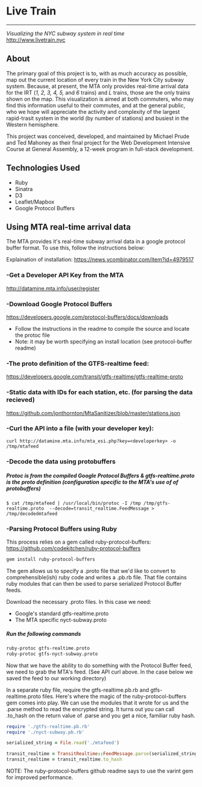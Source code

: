 # Live Train
---
<i>Visualizing the NYC subway system in real time</i><br>
http://www.livetrain.nyc


## About
The primary goal of this project is to, with as much accuracy as possible, map out the current location of every train in the New York City subway system. Because, at present, the MTA only provides real-time arrival data for the IRT (<i>1, 2, 3, 4, 5,</i> and <i>6</i> trains) and <i>L</i> trains, those are the only trains shown on the map. This visualization is aimed at both commuters, who may find this information useful to their commutes, and at the general public, who we hope will appreciate the activity and complexity of the largest rapid-trasit system in the world (by number of stations) and busiest in the Western hemisphere.

This project was conceived, developed, and maintained by Michael Prude and Ted Mahoney as their final project for the Web Development Intensive Course at General Assembly, a 12-week program in full-stack development.

## Technologies Used
- Ruby
- Sinatra
- D3
- Leaflet/Mapbox
- Google Protocol Buffers

## Using MTA real-time arrival data
The MTA provides it's real-time subway arrival data in a google protocol buffer format. To use this, follow the instructions below:

Explaination of installation:
https://news.ycombinator.com/item?id=4979517

### -Get a Developer API Key from the MTA
http://datamine.mta.info/user/register

### -Download Google Protocol Buffers
https://developers.google.com/protocol-buffers/docs/downloads
- Follow the instructions in the readme to compile the source and locate the protoc file
- Note: it may be worth specifying an install location (see protocol-buffer readme)

### -The proto definition of the GTFS-realtime feed:
https://developers.google.com/transit/gtfs-realtime/gtfs-realtime-proto
 
### -Static data with IDs for each station, etc. (for parsing the data recieved)
https://github.com/jonthornton/MtaSanitizer/blob/master/stations.json

### -Curl the API into a file (with your developer key):
`curl http://datamine.mta.info/mta_esi.php?key=<developerkey> -o /tmp/mtafeed`

### -Decode the data using protobuffers 
##### Protoc is from the compiled Google Protocol Buffers & gtfs-realtime.proto is the proto definition (configuration specific to the MTA's use of of protobuffers)

`$ cat /tmp/mtafeed | /usr/local/bin/protoc -I /tmp /tmp/gtfs-realtime.proto  --decode=transit_realtime.FeedMessage > /tmp/decodedmtafeed
`
### -Parsing Protocol Buffers using Ruby

This process relies on a gem called ruby-protocol-buffers:
https://github.com/codekitchen/ruby-protocol-buffers

```bash
gem install ruby-protocol-buffers
```

The gem allows us to specify a .proto file that we'd like to convert to comprehensible(ish) ruby code and writes a .pb.rb file.  That file contains ruby modules that can then be used to parse serialized Protocol Buffer feeds.

Download the necessary .proto files.  In this case we need: 
- Google's standard gtfs-realtime.proto
- The MTA specific nyct-subway.proto

##### Run the following commands

```bash
ruby-protoc gtfs-realtime.proto
ruby-protoc gtfs-nyct-subway.proto
```

Now that we have the ability to do something with the Protocol Buffer feed, we need to grab the MTA's feed. (See API curl above. In the case below we saved the feed to our working directory)

In a separate ruby file, require the gtfs-realtime.pb.rb and gtfs-realtime.proto files. Here's where the magic of the ruby-protocol-buffers gem comes into play.  We can use the modules that it wrote for us and the .parse method to read the encrypted string. It turns out you can call .to_hash on the return value of .parse and you get a nice, familiar ruby hash.

```ruby
require './gtfs-realtime.pb.rb'
require './nyct-subway.pb.rb'

serialized_string = File.read('./mtafeed')

transit_realtime = TransitRealtime::FeedMessage.parse(serialized_string)
transit_realtime = transit_realtime.to_hash
```

NOTE: The ruby-protocol-buffers github readme says to use the varint gem for improved performance.
